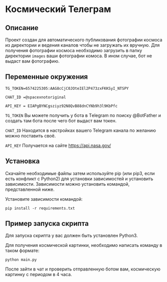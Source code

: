 # Космический Телеграм

## Описание
Проект создан для автоматического публикования фотографии космоса  из директории и ведения каналов чтобы не загружать их вручную. Для получения фотографии космоса необходимо загрузить в папку директории  `images` ваши фотографии комоса. В ином случае, бот не выдаст вам фотографию.

## Переменные окружения
```
TG_TOKEN=6574225305:AAG8cCjC0JOteIEl2P473zxFKKSyI_NTSPY

CHAT_ID =@spacexnotoriginal

API_KEY = EIAPgBYNCgsziyz92N8QvB88dnCYNb9h3l9KbPfc
```

`TG_TOKEN` Вы можете получить у бота в Тelegram по поиску @BotFather и создать там бота после чего бот выдаст вам токен.

`СHAT_ID` Находится в настройках вашего Telegram канала по желанию можно поставить своё.

`API_KEY` Получается на сайте https://api.nasa.gov/


 

## Установка
Скачайте необходимые файлы затем используйте pip (или pip3, если есть конфликт с Python2) для установки зависимостей и установить зависимости. Зависимости можно установить командой, представленной ниже.

Установите зависимости командой: 

`pip install -r requirements.txt`

## Пример запуска скрипта
Для запуска скрипта у вас должен быть установлен Python3.

Для получения космической картинки, необходимо написать команду в таком формате:

`python main.py `

После зайти в чат и проверить отправленную ботом вам, космическую картинку с периодом в 4 часа.




